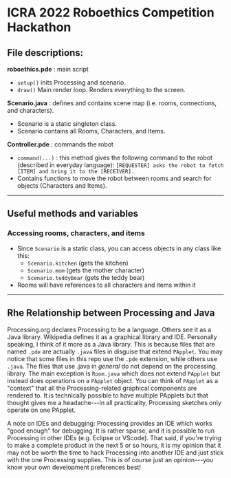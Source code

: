 # ICRA 2022 Roboethics Competition Hackathon 


## File descriptions:

**roboethics.pde** : main script
* `setup()` inits Processing and scenario.
* `draw()` Main render loop. Renders everything to the screen.

**Scenario.java**  : defines and contains scene map (i.e. rooms, connections, and characters).
* Scenario is a static singleton class. 
* Scenario contains all Rooms, Characters, and Items.

**Controller.pde** : commands the robot
* `command(...)` : this method gives the following command to the robot (described in everyday language): `[REQUESTER] asks the robot to fetch [ITEM] and bring it to the [RECEIVER].`
* Contains functions to move the robot between rooms and search for objects (Characters and Items).

---

## Useful methods and variables
### Accessing rooms, characters, and items
* Since `Scenario` is a static class, you can access objects in any class like this:
    * `Scenario.kitchen` (gets the kitchen)
    * `Scenario.mom` (gets the mother character)
    * `Scenario.teddyBear` (gets the teddy bear)
* Rooms will have references to all characters and items within it

---
## Rhe Relationship between Processing and Java
Processing.org declares Processing to be a language. 
Others see it as a Java library. 
Wikipedia defines it as a graphical library and IDE. 
Personally speaking, I think of it more as a Java library. 
This is because files that are named `.pde` are actually `.java` files in disguise that extend `PApplet`. 
You may notice that some files in this repo use the `.pde` extension, while others use `.java`. The files that use .java in *general* do not depend on the processing library. The main exception is `Room.java` which does not extend `PApplet` but instead does operations on a `PApplet` object. You can think of
`PApplet` as a "context" that all the Processing-related graphical components are rendered to. It is technically possible to have multiple PApplets but that thought gives me a headache---in all practicality, Processing sketches only operate on one PApplet.

A note on IDEs and debugging: Processing provides an IDE which works "good enough" for debugging. 
It is rather sparse, and it is possible to run Processing in other IDEs (e.g. Eclipse or VScode).
That said, if you're trying to make a complete product in the next 5 or so hours, it is my opinion that it may not be worth the time to hack Processing into another IDE and just stick with the one Processing supplies. This is of course just an opinion---you know your own development preferences best!  